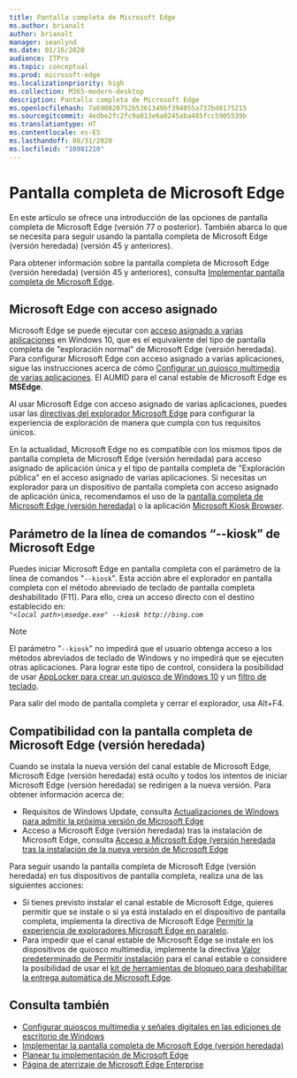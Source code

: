 ```yaml
---
title: Pantalla completa de Microsoft Edge
ms.author: brianalt
author: brianalt
manager: seanlynd
ms.date: 01/16/2020
audience: ITPro
ms.topic: conceptual
ms.prod: microsoft-edge
ms.localizationpriority: high
ms.collection: M365-modern-desktop
description: Pantalla completa de Microsoft Edge
ms.openlocfilehash: 7a690820752b5361349bf394055a737bd8175215
ms.sourcegitcommit: 4edbe2fc2fc9a013e6a0245aba485fcc5905539b
ms.translationtype: HT
ms.contentlocale: es-ES
ms.lasthandoff: 08/31/2020
ms.locfileid: "10981210"
---
```

# Pantalla completa de Microsoft Edge

En este artículo se ofrece una introducción de las opciones de pantalla completa de Microsoft Edge (versión 77 o posterior). También abarca lo que se necesita para seguir usando la pantalla completa de Microsoft Edge (versión heredada) (versión 45 y anteriores).

Para obtener información sobre la pantalla completa de Microsoft Edge (versión heredada) (versión 45 y anteriores), consulta [Implementar pantalla completa de Microsoft Edge](https://aka.ms/edgekioskmode).

## Microsoft Edge con acceso asignado

Microsoft Edge se puede ejecutar con [acceso asignado a varias aplicaciones](https://docs.microsoft.com/windows/configuration/lock-down-windows-10-to-specific-apps) en Windows 10, que es el equivalente del tipo de pantalla completa de "exploración normal" de Microsoft Edge (versión heredada). Para configurar Microsoft Edge con acceso asignado a varias aplicaciones, sigue las instrucciones acerca de cómo [Configurar un quiosco multimedia de varias aplicaciones](https://docs.microsoft.com/windows/configuration/lock-down-windows-10-to-specific-apps). El AUMID para el canal estable de Microsoft Edge es **MSEdge**.

Al usar Microsoft Edge con acceso asignado de varias aplicaciones, puedes usar las [directivas del explorador Microsoft Edge](microsoft-edge-policies.md) para configurar la experiencia de exploración de manera que cumpla con tus requisitos únicos.

En la actualidad, Microsoft Edge no es compatible con los mismos tipos de pantalla completa de Microsoft Edge (versión heredada) para acceso asignado de aplicación única y el tipo de pantalla completa de "Exploración pública" en el acceso asignado de varias aplicaciones. Si necesitas un explorador para un dispositivo de pantalla completa con acceso asignado de aplicación única, recomendamos el uso de la [pantalla completa de Microsoft Edge (versión heredada)](https://aka.ms/edgekioskmode) o la aplicación [Microsoft Kiosk Browser](https://www.microsoft.com/p/kiosk-browser/9ngb5s5xg2kp?activetab=pivot:overviewtab). 

## Parámetro de la línea de comandos “--kiosk” de Microsoft Edge

Puedes iniciar Microsoft Edge en pantalla completa con el parámetro de la línea de comandos "`--kiosk`". Esta acción abre el explorador en pantalla completa con el método abreviado de teclado de pantalla completa deshabilitado (F11). Para ello, crea un acceso directo con el destino establecido en:<br>
*`"<local path>\msedge.exe" --kiosk http://bing.com`*

> [!NOTE]
> El parámetro "`--kiosk`" no impedirá que el usuario obtenga acceso a los métodos abreviados de teclado de Windows y no impedirá que se ejecuten otras aplicaciones. Para lograr este tipo de control, considera la posibilidad de usar [AppLocker para crear un quiosco de Windows 10](https://docs.microsoft.com/windows/configuration/lock-down-windows-10-applocker) y un [filtro de teclado](https://docs.microsoft.com/windows-hardware/customize/enterprise/keyboardfilter).

Para salir del modo de pantalla completa y cerrar el explorador, usa Alt+F4.

## Compatibilidad con la pantalla completa de Microsoft Edge (versión heredada)

Cuando se instala la nueva versión del canal estable de Microsoft Edge, Microsoft Edge (versión heredada) está oculto y todos los intentos de iniciar Microsoft Edge (versión heredada) se redirigen a la nueva versión. Para obtener información acerca de:

- Requisitos de Windows Update, consulta [Actualizaciones de Windows para admitir la próxima versión de Microsoft Edge](microsoft-edge-sysupdate-windows-updates.md) 
- Acceso a Microsoft Edge (versión heredada) tras la instalación de Microsoft Edge, consulta [Acceso a Microsoft Edge (versión heredada tras la instalación de la nueva versión de Microsoft Edge](microsoft-edge-sysupdate-access-old-edge.md)
 
Para seguir usando la pantalla completa de Microsoft Edge (versión heredada) en tus dispositivos de pantalla completa, realiza una de las siguientes acciones: 

- Si tienes previsto instalar el canal estable de Microsoft Edge, quieres permitir que se instale o si ya está instalado en el dispositivo de pantalla completa, implementa la directiva de Microsoft Edge [Permitir la experiencia de exploradores Microsoft Edge en paralelo](https://docs.microsoft.com/deployedge/microsoft-edge-update-policies#allowsxs).
- Para impedir que el canal estable de Microsoft Edge se instale en los dispositivos de quiosco multimedia, implemente la directiva [Valor predeterminado de Permitir instalación](https://docs.microsoft.com/deployedge/microsoft-edge-update-policies#allow-installation-default) para el canal estable o considere la posibilidad de usar el [kit de herramientas de bloqueo para deshabilitar la entrega automática de Microsoft Edge](microsoft-edge-blocker-toolkit.md). 

## Consulta también

- [Configurar quioscos multimedia y señales digitales en las ediciones de escritorio de Windows](https://docs.microsoft.com/windows/configuration/kiosk-methods)
- [Implementar la pantalla completa de Microsoft Edge (versión heredada)](https://aka.ms/edgekioskmode) 
- [Planear tu implementación de Microsoft Edge](deploy-edge-plan-deployment.md)
- [Página de aterrizaje de Microsoft Edge Enterprise](https://aka.ms/EdgeEnterprise)
